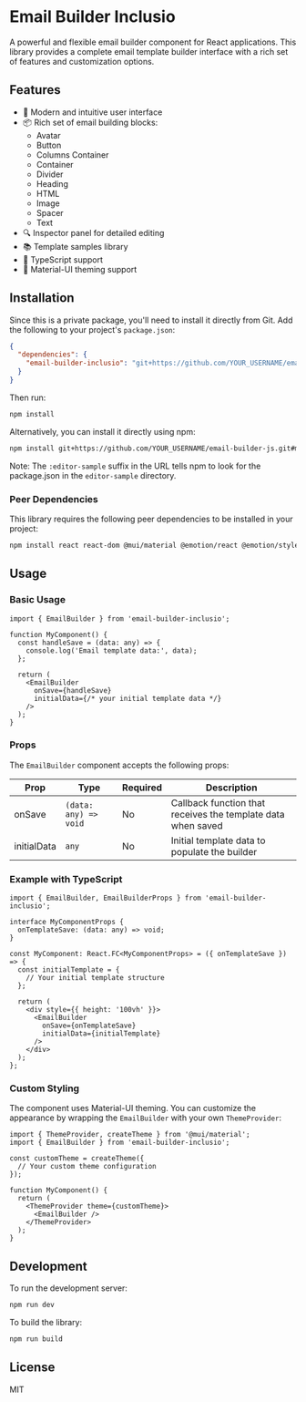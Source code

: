 # Email Builder Inclusio

A powerful and flexible email builder component for React applications. This library provides a complete email template builder interface with a rich set of features and customization options.

## Features

- 🎨 Modern and intuitive user interface
- 📦 Rich set of email building blocks:
  - Avatar
  - Button
  - Columns Container
  - Container
  - Divider
  - Heading
  - HTML
  - Image
  - Spacer
  - Text
- 🔍 Inspector panel for detailed editing
- 📚 Template samples library
- 🎯 TypeScript support
- 🎨 Material-UI theming support

## Installation

Since this is a private package, you'll need to install it directly from Git. Add the following to your project's `package.json`:

```json
{
  "dependencies": {
    "email-builder-inclusio": "git+https://github.com/YOUR_USERNAME/email-builder-js.git#main:editor-sample"
  }
}
```

Then run:
```bash
npm install
```

Alternatively, you can install it directly using npm:
```bash
npm install git+https://github.com/YOUR_USERNAME/email-builder-js.git#main:editor-sample
```

Note: The `:editor-sample` suffix in the URL tells npm to look for the package.json in the `editor-sample` directory.

### Peer Dependencies

This library requires the following peer dependencies to be installed in your project:

```bash
npm install react react-dom @mui/material @emotion/react @emotion/styled
```

## Usage

### Basic Usage

```tsx
import { EmailBuilder } from 'email-builder-inclusio';

function MyComponent() {
  const handleSave = (data: any) => {
    console.log('Email template data:', data);
  };

  return (
    <EmailBuilder 
      onSave={handleSave}
      initialData={/* your initial template data */}
    />
  );
}
```

### Props

The `EmailBuilder` component accepts the following props:

| Prop | Type | Required | Description |
|------|------|----------|-------------|
| onSave | `(data: any) => void` | No | Callback function that receives the template data when saved |
| initialData | `any` | No | Initial template data to populate the builder |

### Example with TypeScript

```tsx
import { EmailBuilder, EmailBuilderProps } from 'email-builder-inclusio';

interface MyComponentProps {
  onTemplateSave: (data: any) => void;
}

const MyComponent: React.FC<MyComponentProps> = ({ onTemplateSave }) => {
  const initialTemplate = {
    // Your initial template structure
  };

  return (
    <div style={{ height: '100vh' }}>
      <EmailBuilder
        onSave={onTemplateSave}
        initialData={initialTemplate}
      />
    </div>
  );
};
```

### Custom Styling

The component uses Material-UI theming. You can customize the appearance by wrapping the `EmailBuilder` with your own `ThemeProvider`:

```tsx
import { ThemeProvider, createTheme } from '@mui/material';
import { EmailBuilder } from 'email-builder-inclusio';

const customTheme = createTheme({
  // Your custom theme configuration
});

function MyComponent() {
  return (
    <ThemeProvider theme={customTheme}>
      <EmailBuilder />
    </ThemeProvider>
  );
}
```

## Development

To run the development server:

```bash
npm run dev
```

To build the library:

```bash
npm run build
```

## License

MIT

